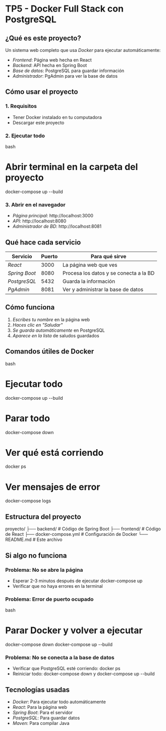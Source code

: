 # TP5 - Docker Full Stack con PostgreSQL

## ¿Qué es este proyecto?

Un sistema web completo que usa *Docker* para ejecutar automáticamente:
- *Frontend*: Página web hecha en React
- *Backend*: API hecha en Spring Boot  
- *Base de datos*: PostgreSQL para guardar información
- *Administrador*: PgAdmin para ver la base de datos

## Cómo usar el proyecto

### 1. Requisitos
- Tener Docker instalado en tu computadora
- Descargar este proyecto

### 2. Ejecutar todo
bash
# Abrir terminal en la carpeta del proyecto
docker-compose up --build


### 3. Abrir en el navegador
- *Página principal*: http://localhost:3000
- *API*: http://localhost:8080  
- *Administrador de BD*: http://localhost:8081

## Qué hace cada servicio

| Servicio | Puerto | Para qué sirve |
|----------|--------|----------------|
| *React* | 3000 | La página web que ves |
| *Spring Boot* | 8080 | Procesa los datos y se conecta a la BD |
| *PostgreSQL* | 5432 | Guarda la información |
| *PgAdmin* | 8081 | Ver y administrar la base de datos |

## Cómo funciona

1. *Escribes tu nombre* en la página web
2. *Haces clic en "Saludar"*
3. *Se guarda automáticamente* en PostgreSQL
4. *Aparece en la lista* de saludos guardados

## Comandos útiles de Docker

bash
# Ejecutar todo
docker-compose up --build

# Parar todo
docker-compose down

# Ver qué está corriendo
docker ps

# Ver mensajes de error
docker-compose logs


## Estructura del proyecto


proyecto/
├── backend/          # Código de Spring Boot
├── frontend/         # Código de React
├── docker-compose.yml # Configuración de Docker
└── README.md         # Este archivo


## Si algo no funciona

### Problema: No se abre la página
- Esperar 2-3 minutos después de ejecutar docker-compose up
- Verificar que no haya errores en la terminal

### Problema: Error de puerto ocupado
bash
# Parar Docker y volver a ejecutar
docker-compose down
docker-compose up --build


### Problema: No se conecta a la base de datos
- Verificar que PostgreSQL esté corriendo: docker ps
- Reiniciar todo: docker-compose down y docker-compose up --build

## Tecnologías usadas

- *Docker*: Para ejecutar todo automáticamente
- *React*: Para la página web
- *Spring Boot*: Para el servidor
- *PostgreSQL*: Para guardar datos
- *Maven*: Para compilar Java
